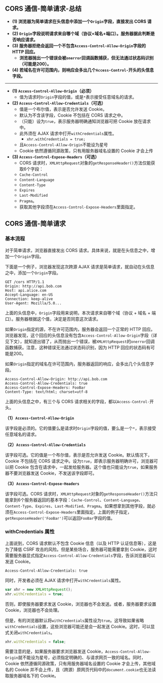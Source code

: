 ## CORS 通信-简单请求-总结

- **(1) 浏览器为简单请求在头信息中添加一个`Origin`字段，直接发出 CORS 请求。**
- **(2) `Origin`字段说明请求来自哪个域（协议+域名+端口）。服务器据此判断是否响应请求。**
- **(3) 服务器拒绝会返回一个不包含`Access-Control-Allow-Origin`字段的 HTTP 回应。**
  - **浏览器抛出一个错误会被`onerror`回调函数捕获，但无法通过状态码识别（可能是200）。**
- **(4) 若域名在许可范围内，则响应会多出几个`Access-Control-`开头的头信息字段。**

---

- **(1) `Access-Control-Allow-Origin`（必须）**
  - 值为请求时`Origin`字段的值，或是`*`表示接受任意域名的请求。
- **(2) `Access-Control-Allow-Credentials`（可选）**
  - 值是一个布尔值，表示是否允许发送 Cookie。
  - 默认为不含该字段，Cookie 不包括在 CORS 请求之中。
  - （只能）设为`true`，表示服务器明确通知浏览器可把 Cookie 放在请求中。
  - 此外须在 AJAX 请求中打开`withCredentials`属性。
    - `xhr.withCredentials = true;`
  - 且`Access-Control-Allow-Origin`不能设为星号
  - Cookie 依然遵循同源政策，只有用服务器域名设置的 Cookie 才会上传
- **(3) `Access-Control-Expose-Headers`（可选）**
  - CORS 请求时，`XMLHttpRequest`对象的`getResponseHeader()`方法仅能获取6个字段：
  - `Cache-Control`
  - `Content-Language`
  - `Content-Type`
  - `Expires`
  - `Last-Modified`
  - `Pragma`。
  - 获取其他字段须在`Access-Control-Expose-Headers`里面指定。

## CORS 通信-简单请求

### 基本流程

对于简单请求，浏览器直接发出 CORS 请求。具体来说，就是在头信息之中，增加一个`Origin`字段。

下面是一个例子，浏览器发现这次跨源 AJAX 请求是简单请求，就自动在头信息之中，添加一个`Origin`字段。

```http
GET /cors HTTP/1.1
Origin: http://api.bob.com
Host: api.alice.com
Accept-Language: en-US
Connection: keep-alive
User-Agent: Mozilla/5.0...
```

上面的头信息中，`Origin`字段用来说明，本次请求来自哪个域（协议 + 域名 + 端口）。服务器根据这个值，决定是否同意这次请求。

如果`Origin`指定的源，不在许可范围内，服务器会返回一个正常的 HTTP 回应。浏览器发现，这个回应的头信息没有包含`Access-Control-Allow-Origin`字段（详见下文），就知道出错了，从而抛出一个错误，被`XMLHttpRequest`的`onerror`回调函数捕获。注意，这种错误无法通过状态码识别，因为 HTTP 回应的状态码有可能是200。

如果`Origin`指定的域名在许可范围内，服务器返回的响应，会多出几个头信息字段。

```http
Access-Control-Allow-Origin: http://api.bob.com
Access-Control-Allow-Credentials: true
Access-Control-Expose-Headers: FooBar
Content-Type: text/html; charset=utf-8
```

上面的头信息之中，有三个与 CORS 请求相关的字段，都以`Access-Control-`开头。

**（1）`Access-Control-Allow-Origin`**

该字段是必须的。它的值要么是请求时`Origin`字段的值，要么是一个`*`，表示接受任意域名的请求。

**（2）`Access-Control-Allow-Credentials`**

该字段可选。它的值是一个布尔值，表示是否允许发送 Cookie。默认情况下，Cookie 不包括在 CORS 请求之中。设为`true`，即表示服务器明确许可，浏览器可以把 Cookie 包含在请求中，一起发给服务器。这个值也只能设为`true`，如果服务器不要浏览器发送 Cookie，不发送该字段即可。

**（3）`Access-Control-Expose-Headers`**

该字段可选。CORS 请求时，`XMLHttpRequest`对象的`getResponseHeader()`方法只能拿到6个服务器返回的基本字段：`Cache-Control`、`Content-Language`、`Content-Type`、`Expires`、`Last-Modified`、`Pragma`。如果想拿到其他字段，就必须在`Access-Control-Expose-Headers`里面指定。上面的例子指定，`getResponseHeader('FooBar')`可以返回`FooBar`字段的值。

### withCredentials 属性

上面说到，CORS 请求默认不包含 Cookie 信息（以及 HTTP 认证信息等），这是为了降低 CSRF 攻击的风险。但是某些场合，服务器可能需要拿到 Cookie，这时需要服务器显式指定`Access-Control-Allow-Credentials`字段，告诉浏览器可以发送 Cookie。

```http
Access-Control-Allow-Credentials: true
```

同时，开发者必须在 AJAX 请求中打开`withCredentials`属性。

```javascript
var xhr = new XMLHttpRequest();
xhr.withCredentials = true;
```

否则，即使服务器要求发送 Cookie，浏览器也不会发送。或者，服务器要求设置 Cookie，浏览器也不会处理。

但是，有的浏览器默认将`withCredentials`属性设为`true`。这导致如果省略`withCredentials`设置，这些浏览器可能还是会一起发送 Cookie。这时，可以显式关闭`withCredentials`。

```javascript
xhr.withCredentials = false;
```

需要注意的是，如果服务器要求浏览器发送 Cookie，`Access-Control-Allow-Origin`就不能设为星号，必须指定明确的、与请求网页一致的域名。同时，Cookie 依然遵循同源政策，只有用服务器域名设置的 Cookie 才会上传，其他域名的 Cookie 并不会上传，且（跨源）原网页代码中的`document.cookie`也无法读取服务器域名下的 Cookie。
